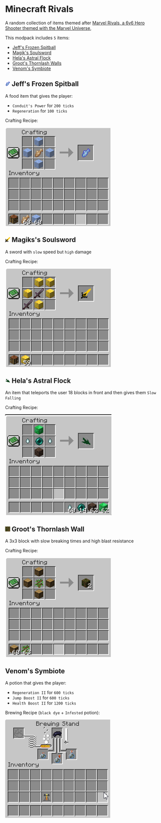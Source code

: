 # Minecraft Rivals
A random collection of items themed after [Marvel Rivals, a 6v6 Hero Shooter themed with the Marvel Universe](https://www.marvelrivals.com/),

This modpack includes `5` items:
- [Jeff's Frozen Spitball](#-jeffs-frozen-spitball)
- [Magik's Soulsword](#-magikss-soulsword)
- [Hela's Astral Flock](#-helas-astral-flock)
- [Groot's Thornlash Walls](#-groots-thornlash-wall)
- [Venom's Symbiote](#venoms-symbiote)

## ![Frozen Spitball](https://github.com/nulladmin1/Minecraft-Rivals/blob/main/src/main/resources/assets/minecraftrivals/textures/item/frozen_spitball.png?raw=true) Jeff's Frozen Spitball

A food item that gives the player:
- `Conduit's Power` for `200 ticks`
- `Regeneration` for `100 ticks`

Crafting Recipe:

![Frozen Spitball Crafting Recipe](https://github.com/nulladmin1/Minecraft-Rivals/blob/main/.github/assets/frozen_spitball_recipe.png?raw=true)


## ![Magik's Soulsword](https://github.com/nulladmin1/Minecraft-Rivals/blob/main/src/main/resources/assets/minecraftrivals/textures/item/soulsword.png?raw=true) Magiks's Soulsword

A sword with `slow` speed but `high` damage

Crafting Recipe:

![Soulsword Crafting Recipe](https://github.com/nulladmin1/Minecraft-Rivals/blob/main/.github/assets/soulsword_recipe.png?raw=true)

## ![Hela's Astral Flock](https://github.com/nulladmin1/Minecraft-Rivals/blob/main/src/main/resources/assets/minecraftrivals/textures/item/astral_flock.png?raw=true) Hela's Astral Flock
An item that teleports the user 18 blocks in front and then gives them `Slow Falling`

Crafting Recipe:

![Astral Flock Crafting Recipe](https://github.com/nulladmin1/Minecraft-Rivals/blob/main/.github/assets/astral_flock.png?raw=true)

## ![Groot's Thornlash Wall](https://github.com/nulladmin1/Minecraft-Rivals/blob/main/src/main/resources/assets/minecraftrivals/textures/block/thornlash_wall.png?raw=true) Groot's Thornlash Wall
A 3x3 block with slow breaking times and high blast resistance

Crafting Recipe:

![Thornlash Wall Crafting Recipe](https://github.com/nulladmin1/Minecraft-Rivals/blob/main/.github/assets/thornlash_wall.png?raw=true)


## Venom's Symbiote

A potion that gives the player:
- `Regeneration II` for `600 ticks`
- `Jump Boost II` for `600 ticks`
- `Health Boost II` for `1200 ticks`

Brewing Recipe (`black dye` + `Infested` potion):

![Symbiote Brewing Recipe](https://raw.githubusercontent.com/nulladmin1/Minecraft-Rivals/refs/heads/main/.github/assets/symbiote_brewing.gif)